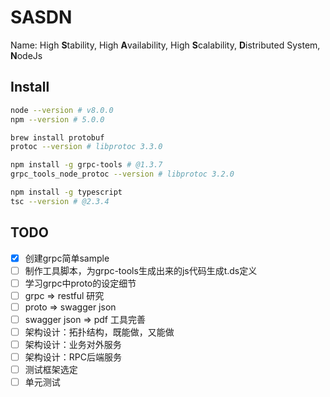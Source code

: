 SASDN
=====

Name: High **S**tability, High **A**vailability, High **S**calability, **D**istributed System, **N**odeJs

## Install
```bash
node --version # v8.0.0
npm --version # 5.0.0

brew install protobuf
protoc --version # libprotoc 3.3.0

npm install -g grpc-tools # @1.3.7
grpc_tools_node_protoc --version # libprotoc 3.2.0

npm install -g typescript
tsc --version # @2.3.4
```

## TODO

- [x] 创建grpc简单sample
- [ ] 制作工具脚本，为grpc-tools生成出来的js代码生成t.ds定义
- [ ] 学习grpc中proto的设定细节
- [ ] grpc => restful 研究
- [ ] proto => swagger json
- [ ] swagger json => pdf 工具完善
- [ ] 架构设计：拓扑结构，既能做，又能做
- [ ] 架构设计：业务对外服务
- [ ] 架构设计：RPC后端服务
- [ ] 测试框架选定
- [ ] 单元测试